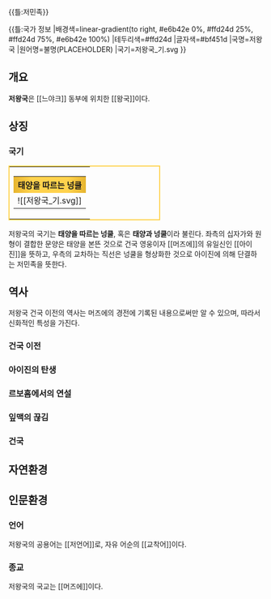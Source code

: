 {{틀:저민족}}

{{틀:국가 정보
|배경색=linear-gradient(to right, #e6b42e 0%, #ffd24d 25%, #ffd24d 75%, #e6b42e 100%)
|테두리색=#ffd24d
|글자색=#bf451d
|국명=저왕국
|원어명=불명(PLACEHOLDER)
|국기=저왕국_기.svg
}}

## 개요
**저왕국**은 [[느야크]] 동부에 위치한 [[왕국]]이다.

## 상징
### 국기
<table style="width:300px;border:2px solid #ffd24d;"><tr><td>
<table>
    <tr>
        <th style="background:linear-gradient(to right, #e6b42e 0%, #ffd24d 25%, #ffd24d 75%, #e6b42e 100%);"><b>태양을 따르는 넝쿨</b></th>
    </tr>
    <tr style="padding:0;">
        <td>![[저왕국_기.svg]]</td>
    </tr>
</table>
</td></tr></table>

저왕국의 국기는 **태양을 따르는 넝쿨**, 혹은 **태양과 넝쿨**이라 불린다. 좌측의 십자가와 원형이 결합한 문양은 태양을 본뜬 것으로 건국 영웅이자 
[[머즈에]]의 유일신인 [[아이진]]을 뜻하고, 우측의 교차하는 직선은 넝쿨을 형상화한 것으로 아이진에 의해 단결하는 저민족을 뜻한다.

## 역사
저왕국 건국 이전의 역사는 머즈에의 경전에 기록된 내용으로써만 알 수 있으며, 따라서 신화적인 특성을 가진다.

### 건국 이전
### 아이진의 탄생
### 르보흠에서의 연설
### 잎맥의 끊김
### 건국

## 자연환경

## 인문환경
### 언어
저왕국의 공용어는 [[저언어]]로, 자유 어순의 [[교착어]]이다.

### 종교
저왕국의 국교는 [[머즈에]]이다.